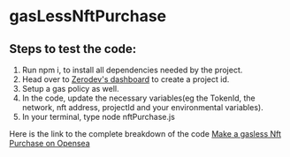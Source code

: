 # gasLessNftPurchase

## Steps to test the code:
1. Run npm i, to install all dependencies needed by the project.
2. Head over to [Zerodev's dashboard](https://dashboard.zerodev.app) to create a project id.
3. Setup a gas policy as well.
4. In the code, update the necessary variables(eg the TokenId, the network, nft address, projectId and your environmental variables).
5. In your terminal, type node nftPurchase.js 

Here is the link to the complete breakdown of the code
[Make a gasless Nft Purchase on Opensea](https://jelo4kul.substack.com/p/account-abstraction-purchase-an-nft)
